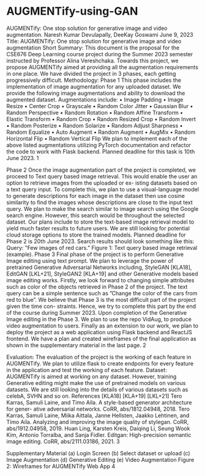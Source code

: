 # AUGMENTify-using-GAN
AUGMENTify: One stop solution for generative image and video augmentation.
Naresh Kumar Devulapally, DeeKay Goswami June 9, 2023
Title:
AUGMENTify: One stop solution for generative image and video augmentation
Short Summary:
This document is the proposal for the CSE676 Deep Learning course project during the Summer 2023 semester instructed by Professor Alina Vereshchaka. Towards this project, we propose AUGMENTify aimed at providing all the augmentation requirements in one place. We have divided the project in 3 phases, each getting progressively difficult.
Methodology: Phase 1
This phase includes the implementation of image augmentation for any uploaded dataset. We provide the following image augmentations and ability to download the augmented dataset. Augmentations include:
• Image Padding
• Image Resize
• Center Crop
• Grayscale
• Random Color Jitter
• Gaussian Blur
• Random Perspective
• Random Rotation
• Random Affine Transform
• Elastic Transform
• Random Crop
• Random Resized Crop • Random Invert
• Random Posterize
• Random Solarize
• Random Adjust Sharpness • Random Equalize
• Auto Augment
• Random Augment
• AugMix
• Random Horizontal Flip • Random Vertical Flip
We plan to implement each of the above listed augmentations utilizing PyTorch documentation and refactor the code to work with Flask backend. Planned deadline for this task is 10th June 2023.
1

Phase 2
Once the image augmentation part of the project is completed, we proceed to Text query based image retrieval. This would enable the user an option to retrieve images from the uploaded or ex- isting datasets based on a text query input. To complete this, we plan to use a visual-language model to generate descriptions for each image in the dataset then use cosine similarity to find the images whose descriptions are close to the input text query.
We plan to make the search similar to image search using the Google search engine. However, this search would be throughout the selected dataset. Our plans include to store the text-based image retrieval model to yield much faster results to future users. We are still looking for potential cloud storage options to store the trained models. Planned deadline for Phase 2 is 20th June 2023.
Search results should look something like this: Query: ”Few images of red cars.”
Figure 1: Text query based image retrieval (example).
Phase 3
Final phase of the project is to perform Generative Image editing using text prompt. We plan to leverage the power of pretrained Generative Adversarial Networks including, StyleGAN [KLA18], EditGAN [LKL+21], StyleGAN2 [KLA+19] and other Generative models based image editing works.
Firstly, we look forward to changing simple attributes such as color of the objects retrieved in Phase 2 of the project. The text query can be a simple sentence such as ”Change the color of the cars from red to blue”.
We believe that Phase 3 is the most difficult part of the project given the time con- straints. Hence, we try to complete this part by the end of the course during Summer 2023.
Upon completion of the Generative Image editing in the Phase 3. We plan to use the repo VidAug, to produce video augmentation to users.
Finally as an extension to our work, we plan to deploy the project as a web application using Flask backend and ReactJS frontend. We have a plan and created wireframes of the final application as shown in the supplementary material in the last page.
 2

Evaluation:
The evaluation of the project is the working of each feature in AUGMENTify. We plan to utilize flask to create endpoints for every feature in the application and test the working of each feature.
Dataset:
AUGMENTify is aimed at working on any dataset. However, training Generative editing might make the use of pretrained models on various datasets. We are still looking into the details of various datasets such as celebA, SVHN and so on.
References
[KLA18] [KLA+19] [LKL+21]
Tero Karras, Samuli Laine, and Timo Aila. A style-based generator architecture for gener- ative adversarial networks. CoRR, abs/1812.04948, 2018.
Tero Karras, Samuli Laine, Miika Aittala, Janne Hellsten, Jaakko Lehtinen, and Timo Aila. Analyzing and improving the image quality of stylegan. CoRR, abs/1912.04958, 2019.
Huan Ling, Karsten Kreis, Daiqing Li, Seung Wook Kim, Antonio Torralba, and Sanja Fidler. Editgan: High-precision semantic image editing. CoRR, abs/2111.03186, 2021.
3

Supplementary Material
  (a) Login Screen (b) Select dataset or upload
  (c) Image Augmentation
(d) Generative Editing
 (e) Video Augmentation
Figure 2: Wireframes for AUGMENTify Web App
4
